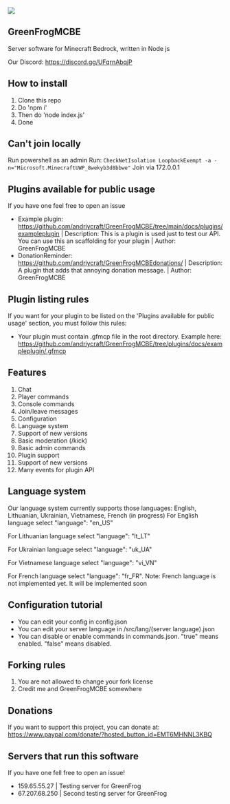 <img src="https://cdn.discordapp.com/attachments/1027321168576925799/1053767928849383514/logo.png">

## GreenFrogMCBE 

Server software for Minecraft Bedrock, written in Node js

Our Discord: https://discord.gg/UFqrnAbqjP


## How to install

1. Clone this repo
2. Do 'npm i'
3. Then do 'node index.js'
4. Done

## Can't join locally

Run powershell as an admin
Run: `CheckNetIsolation LoopbackExempt -a -n="Microsoft.MinecraftUWP_8wekyb3d8bbwe"`
Join via 172.0.0.1

## Plugins available for public usage

If you have one feel free to open an issue

* Example plugin: https://github.com/andriycraft/GreenFrogMCBE/tree/main/docs/plugins/exampleplugin | Description: This is a plugin is used just to test our API. You can use this an scaffolding for your plugin | Author: GreenFrogMCBE
* DonationReminder: https://github.com/andriycraft/GreenFrogMCBEdonations/ | Description: A plugin that adds that annoying donation message. | Author: GreenFrogMCBE

## Plugin listing rules

If you want for your plugin to be listed on the 'Plugins available for public usage' section, you must follow this rules:

* Your plugin must contain .gfmcp file in the root directory. Example here: https://github.com/andriycraft/GreenFrogMCBE/tree/plugins/docs/exampleplugin/.gfmcp

## Features

1. Chat
2. Player commands
3. Console commands
4. Join/leave messages
5. Configuration
6. Language system
7. Support of new versions
8. Basic moderation (/kick)
9. Basic admin commands
10. Plugin support
11. Support of new versions
12. Many events for plugin API

## Language system
Our language system currently supports those languages: English, Lithuanian, Ukrainian, Vietnamese, French (in progress)
For English language select "language": "en_US"

For Lithuanian language select "language": "lt_LT"

For Ukrainian language select "language": "uk_UA"

For Vietnamese language select "language": "vi_VN"

For French language select "language": "fr_FR". Note: French language is not implemented yet. It will be implemented soon


## Configuration tutorial

- You can edit your config in config.json
- You can edit your server language in /src/lang/(server language).json
- You can disable or enable commands in commands.json. "true" means enabled. "false" means disabled.

## Forking rules

1. You are not allowed to change your fork license
2. Credit me and GreenFrogMCBE somewhere

## Donations

If you want to support this project, you can donate at: https://www.paypal.com/donate/?hosted_button_id=EMT6MHNNL3KBQ

## Servers that run this software

If you have one fell free to open an issue!

- 159.65.55.27 | Testing server for GreenFrog
- 67.207.68.250 | Second testing server for GreenFrog
